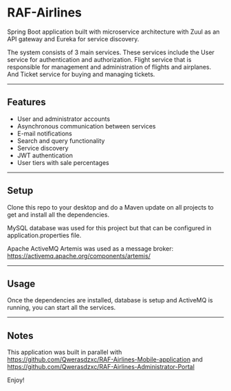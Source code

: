 RAF-Airlines
============

Spring Boot application built with microservice architecture with Zuul as an API gateway and Eureka for service discovery.

The system consists of 3 main services. These services include the User service for authentication and authorization. 
Flight service that is responsible for management and administration of flights and airplanes. 
And Ticket service for buying and managing tickets.

---

## Features
- User and administrator accounts
- Asynchronous communication between services
- E-mail notifications
- Search and query functionality
- Service discovery
- JWT authentication
- User tiers with sale percentages

---

## Setup
Clone this repo to your desktop and do a Maven update on all projects to get and install all the dependencies.

MySQL database was used for this project but that can be configured in application.properties file.

Apache ActiveMQ Artemis was used as a message broker: https://activemq.apache.org/components/artemis/

---

## Usage
Once the dependencies are installed, database is setup and ActiveMQ is running, you can start all the services.

---

## Notes
This application was built in parallel with https://github.com/Qwerasdzxc/RAF-Airlines-Mobile-application and https://github.com/Qwerasdzxc/RAF-Airlines-Administrator-Portal

Enjoy!
